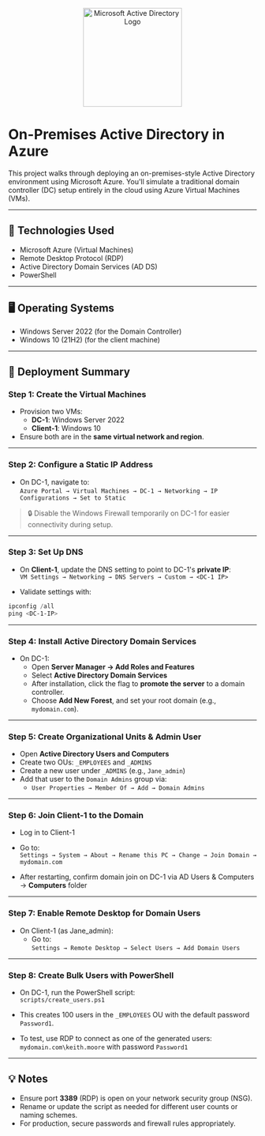 <p align="center">
  <img src="https://i.imgur.com/pU5A58S.png" alt="Microsoft Active Directory Logo" width="200"/>
</p>

# On-Premises Active Directory in Azure

This project walks through deploying an on-premises-style Active Directory environment using Microsoft Azure. You'll simulate a traditional domain controller (DC) setup entirely in the cloud using Azure Virtual Machines (VMs).

---

## 🧰 Technologies Used

- Microsoft Azure (Virtual Machines)
- Remote Desktop Protocol (RDP)
- Active Directory Domain Services (AD DS)
- PowerShell

---

## 🖥️ Operating Systems

- Windows Server 2022 (for the Domain Controller)
- Windows 10 (21H2) (for the client machine)

---


## 🧩 Deployment Summary

### Step 1: Create the Virtual Machines

- Provision two VMs:
  - **DC-1**: Windows Server 2022
  - **Client-1**: Windows 10
- Ensure both are in the **same virtual network and region**.

---

### Step 2: Configure a Static IP Address

- On DC-1, navigate to:  
  `Azure Portal → Virtual Machines → DC-1 → Networking → IP Configurations → Set to Static`

> 🔒 Disable the Windows Firewall temporarily on DC-1 for easier connectivity during setup.

---

### Step 3: Set Up DNS

- On **Client-1**, update the DNS setting to point to DC-1's **private IP**:  
  `VM Settings → Networking → DNS Servers → Custom → <DC-1 IP>`

- Validate settings with:
```powershell
ipconfig /all
ping <DC-1-IP>
```

---

### Step 4: Install Active Directory Domain Services

- On DC-1:
  - Open **Server Manager → Add Roles and Features**
  - Select **Active Directory Domain Services**
  - After installation, click the flag to **promote the server** to a domain controller.
  - Choose **Add New Forest**, and set your root domain (e.g., `mydomain.com`).

---

### Step 5: Create Organizational Units & Admin User

- Open **Active Directory Users and Computers**
- Create two OUs: `_EMPLOYEES` and `_ADMINS`
- Create a new user under `_ADMINS` (e.g., `Jane_admin`)
- Add that user to the `Domain Admins` group via:
  - `User Properties → Member Of → Add → Domain Admins`

---

### Step 6: Join Client-1 to the Domain

- Log in to Client-1
- Go to:  
  `Settings → System → About → Rename this PC → Change → Join Domain → mydomain.com`

- After restarting, confirm domain join on DC-1 via AD Users & Computers → **Computers** folder

---

### Step 7: Enable Remote Desktop for Domain Users

- On Client-1 (as Jane_admin):
  - Go to:  
    `Settings → Remote Desktop → Select Users → Add Domain Users`

---

### Step 8: Create Bulk Users with PowerShell

- On DC-1, run the PowerShell script:  
  `scripts/create_users.ps1`

- This creates 100 users in the `_EMPLOYEES` OU with the default password `Password1`.

- To test, use RDP to connect as one of the generated users:  
  `mydomain.com\keith.moore` with password `Password1`

---

## 💡 Notes

- Ensure port **3389** (RDP) is open on your network security group (NSG).
- Rename or update the script as needed for different user counts or naming schemes.
- For production, secure passwords and firewall rules appropriately.
